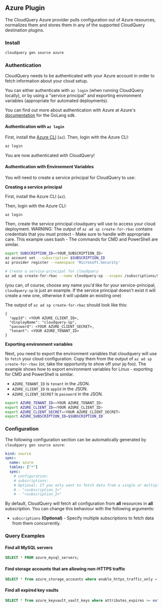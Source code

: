 ## Azure Plugin

The CloudQuery Azure provider pulls configuration out of Azure resources, normalizes them and stores them in any of the supported CloudQuery destination plugins.

### Install

```bash
cloudquery gen source azure
```

### Authentication

CloudQuery needs to be authenticated with your Azure account in order to fetch information about your cloud setup.

You can either authenticate with `az login` (when running CloudQuery locally), or by using a "service principal" and exporting environment variables (appropriate for automated deployments).

You can find out more about authentication with Azure at Azure's [documentation](https://github.com/Azure/azure-sdk-for-go) for the GoLang sdk.

#### Authentication with `az login`

First, install the [Azure CLI](https://docs.microsoft.com/en-us/cli/azure/install-azure-cli) (`az`). Then, login with the Azure CLI:

```bash
az login
```

You are now authenticated with CloudQuery!

#### Authentication with Environment Variables

You will need to create a service principal for CloudQuery to use:

**Creating a service principal**

First, install the Azure CLI (`az`).

Then, login with the Azure CLI:

```bash
az login
```

Then, create the service principal cloudquery will use to access your cloud deployment. WARNING: The output of
`az ad sp create-for-rbac` contains credentials that you must protect - Make sure to handle with appropriate care.
This example uses bash - The commands for CMD and PowerShell are similar.

```bash
export SUBSCRIPTION_ID=<YOUR_SUBSCRIPTION_ID>
az account set --subscription $SUBSCRIPTION_ID
az provider register --namespace 'Microsoft.Security'

# Create a service-principal for cloudquery
az ad sp create-for-rbac --name cloudquery-sp --scopes /subscriptions/$SUBSCRIPTION_ID --role Reader
```

(you can, of course, choose any name you'd like for your service-principal, `cloudquery-sp` is just an example.
If the service principal doesn't exist it will create a new one, otherwise it will update an existing one)

The output of `az ad sp create-for-rbac` should look like this:

```
{
  "appId": <YOUR AZURE_CLIENT_ID>,
  "displayName": "cloudquery-sp",
  "password": <YOUR AZURE_CLIENT_SECRET>,
  "tenant": <YOUR AZURE_TENANT_ID>
}
```

**Exporting environment variables**

Next, you need to export the environment variables that cloudquery will use to `fetch` your cloud configuration.
Copy them from the output of `az ad sp create-for-rbac` (or, take the opportunity to show off your jq-foo).
The example shows how to export environment variables for Linux - exporting for CMD and PowerShell is similar.

- `AZURE_TENANT_ID` is `tenant` in the JSON.
- `AZURE_CLIENT_ID` is `appId` in the JSON.
- `AZURE_CLIENT_SECRET` is `password` in the JSON.

```bash
export AZURE_TENANT_ID=<YOUR AZURE_TENANT_ID>
export AZURE_CLIENT_ID=<YOUR AZURE_CLIENT_ID>
export AZURE_CLIENT_SECRET=<YOUR AZURE_CLIENT_SECRET>
export AZURE_SUBSCRIPTION_ID=$SUBSCRIPTION_ID
```

### Configuration

The following configuration section can be automatically generated by `cloudquery gen source azure`:

```yaml title="azure.yml"
kind: source
spec:
  name: azure
  tables: ["*"]
  spec:
    # configuration:
    # subscriptions:
    # Optional: If you only want to fetch data from a single or multiple subscriptions, you can specify it here.
    # - "<subscription_1>"
    # - "<subscription_2>"
```

By default, CloudQuery will fetch all configuration from **all** resources in **all** subscription. You can change this behaviour with the following arguments:

- `subscriptions` **(Optional)** - Specify multiple subscriptions to fetch data from them concurrently.

### Query Examples

#### Find all MySQL servers

```sql
SELECT * FROM azure_mysql_servers;
```

#### Find storage accounts that are allowing non-HTTPS traffic

```sql
SELECT * from azure_storage_accounts where enable_https_traffic_only = false;
```

#### Find all expired key vaults

```sql
SELECT * from azure_keyvault_vault_keys where attributes_expires >= extract(epoch from now()) * 1000;
```
